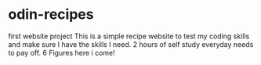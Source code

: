 # odin-recipes
first website project
This is a simple recipe website to test my coding skills and make sure I have the skills I need. 2 hours of self study everyday needs to pay off.
6 Figures here i come!
